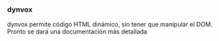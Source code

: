 ### dynvox

dynvox permite código HTML dinámico, sin tener que manipular el DOM.<br>
Pronto se dará una documentación más detallada
